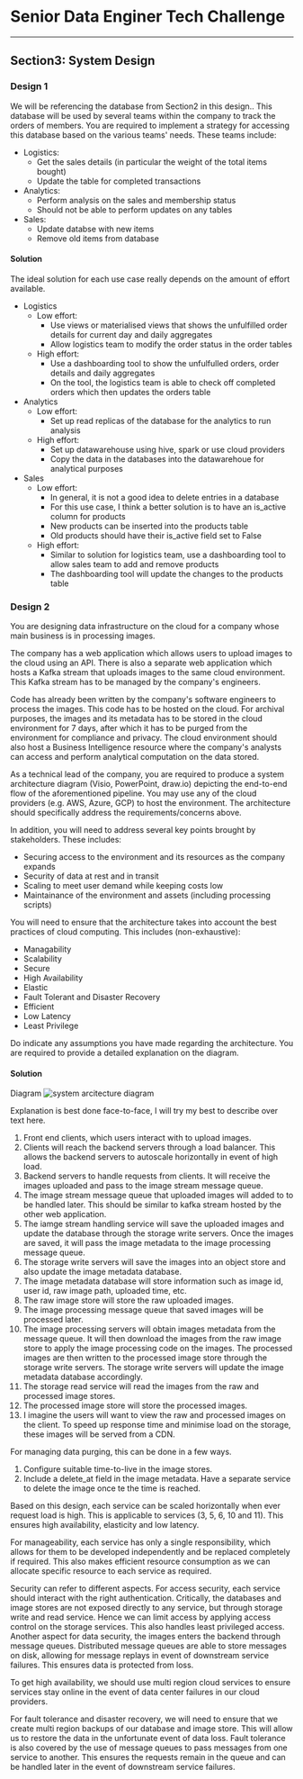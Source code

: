 # Senior Data Enginer Tech Challenge
---
## Section3: System Design

### Design 1

We will be referencing the database from Section2 in this design.. This database will be used by several teams within the company to track the orders of members. You are required to implement a strategy for accessing this database based on the various teams' needs. These teams include:
- Logistics: 
    - Get the sales details (in particular the weight of the total items bought)
    - Update the table for completed transactions
- Analytics:
    - Perform analysis on the sales and membership status
    - Should not be able to perform updates on any tables
- Sales:
    - Update databse with new items
    - Remove old items from database

#### Solution

The ideal solution for each use case really depends on the amount of effort available.
- Logistics
  - Low effort:
    - Use views or materialised views that shows the unfulfilled order details for current day and daily aggregates
    - Allow logistics team to modify the order status in the order tables
  - High effort:
    - Use a dashboarding tool to show the unfulfulled orders, order details and daily aggregates
    - On the tool, the logistics team is able to check off completed orders which then updates the orders table
- Analytics
  - Low effort:
    - Set up read replicas of the database for the analytics to run analysis
  - High effort:
    - Set up datawarehouse using hive, spark or use cloud providers
    - Copy the data in the databases into the datawarehoue for analytical purposes
- Sales
  - Low effort:
    - In general, it is not a good idea to delete entries in a database
    - For this use case, I think a better solution is to have an is_active column for products
    - New products can be inserted into the products table
    - Old products should have their is_active field set to False
  - High effort:
    - Similar to solution for logistics team, use a dashboarding tool to allow sales team to add and remove products
    - The dashboarding tool will update the changes to the products table

### Design 2

You are designing data infrastructure on the cloud for a company whose main business is in processing images.

The company has a web application which allows users to upload images to the cloud using an API. There is also a separate web application which hosts a Kafka stream that uploads images to the same cloud environment. This Kafka stream has to be managed by the company's engineers. 

Code has already been written by the company's software engineers to process the images. This code has to be hosted on the cloud. For archival purposes, the images and its metadata has to be stored in the cloud environment for 7 days, after which it has to be purged from the environment for compliance and privacy. The cloud environment should also host a Business Intelligence resource where the company's analysts can access and perform analytical computation on the data stored.

As a technical lead of the company, you are required to produce a system architecture diagram (Visio, PowerPoint, draw.io) depicting the end-to-end flow of the aforementioned pipeline. You may use any of the cloud providers (e.g. AWS, Azure, GCP) to host the environment. The architecture should specifically address the requirements/concerns above. 

In addition, you will need to address several key points brought by stakeholders. These includes:
- Securing access to the environment and its resources as the company expands
- Security of data at rest and in transit
- Scaling to meet user demand while keeping costs low
- Maintainance of the environment and assets (including processing scripts)


You will need to ensure that the architecture takes into account the best practices of cloud computing. This includes (non-exhaustive):
- Managability
- Scalability
- Secure
- High Availability
- Elastic
- Fault Tolerant and Disaster Recovery
- Efficient
- Low Latency
- Least Privilege

Do indicate any assumptions you have made regarding the architecture. You are required to provide a detailed explanation on the diagram.

#### Solution

Diagram
![system arcitecture diagram](./system-architecture.png)

Explanation is best done face-to-face, I will try my best to describe over text here.

1. Front end clients, which users interact with to upload images.
2. Clients will reach the backend servers through a load balancer. 
   This allows the backend servers to autoscale horizontally in event of high load.
3. Backend servers to handle requests from clients. 
   It will receive the images uploaded and pass to the image stream message queue.
4. The image stream message queue that uploaded images will added to to be handled later.
   This should be similar to kafka stream hosted by the other web application.
5. The iamge stream handling service will save the uploaded images and update the database through the storage write servers.
   Once the images are saved, it will pass the image metadata to the image processing message queue.
6. The storage write servers will save the images into an object store and also update the image metadata database.
7. The image metadata database will store information such as image id, user id, raw image path, uploaded time, etc.
8. The raw image store will store the raw uploaded images.
9. The image processing message queue that saved images will be processed later.
10. The image processing servers will obtain images metadata from the message queue.
    It will then download the images from the raw image store to apply the image processing code on the images.
    The processed images are then written to the processed image store through the storage write servers.
    The storage write servers will update the image metadata database accordingly.
11. The storage read service will read the images from the raw and processed image stores.
12. The processed image store will store the processed images.
13. I imagine the users will want to view the raw and processed images on the client.
    To speed up response time and minimise load on the storage, these images will be served from a CDN.

For managing data purging, this can be done in a few ways.
1. Configure suitable time-to-live in the image stores.
2. Include a delete_at field in the image metadata.
   Have a separate service to delete the image once te the time is reached.

Based on this design, each service can be scaled horizontally when ever request load is high.
This is applicable to services (3, 5, 6, 10 and 11). This ensures high availability, elasticity and low latency.

For manageability, each service has only a single responsibility, which allows for them to be developed independently
and be replaced completely if required. 
This also makes efficient resource consumption as we can allocate specific resource to each service as required.

Security can refer to different aspects. For access security, each service should interact with the right authentication.
Critically, the databases and image stores are not exposed directly to any service, but through storage write and read service.
Hence we can limit access by applying access control on the storage services. This also handles least privileged access.
Another aspect for data security, the images enters the backend through message queues.
Distributed message queues are able to store messages on disk, allowing for message replays in event of downstream service failures.
This ensures data is protected from loss.

To get high availability, we should use multi region cloud services to ensure services stay online 
in the event of data center failures in our cloud providers.

For fault tolerance and disaster recovery, we will need to ensure that we create multi region backups of our database and image store.
This will allow us to restore the data in the unfortunate event of data loss.
Fault tolerance is also covered by the use of message queues to pass messages from one service to another.
This ensures the requests remain in the queue and can be handled later in the event of downstream service failures.
